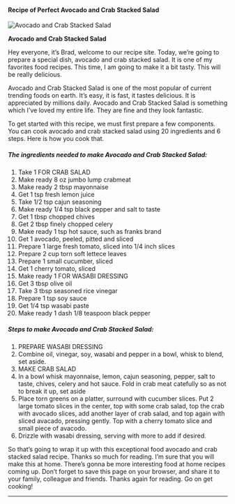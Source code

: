             

#### Recipe of Perfect Avocado and Crab Stacked Salad

![Avocado and Crab Stacked Salad](https://img-global.cpcdn.com/recipes/5585576818376704/751x532cq70/avocado-and-crab-stacked-salad-recipe-main-photo.jpg)

**Avocado and Crab Stacked Salad**

Hey everyone, it’s Brad, welcome to our recipe site. Today, we’re going to prepare a special dish, avocado and crab stacked salad. It is one of my favorites food recipes. This time, I am going to make it a bit tasty. This will be really delicious.

Avocado and Crab Stacked Salad is one of the most popular of current trending foods on earth. It’s easy, it is fast, it tastes delicious. It is appreciated by millions daily. Avocado and Crab Stacked Salad is something which I’ve loved my entire life. They are fine and they look fantastic.

To get started with this recipe, we must first prepare a few components. You can cook avocado and crab stacked salad using 20 ingredients and 6 steps. Here is how you cook that.

##### The ingredients needed to make Avocado and Crab Stacked Salad:

1.  Take 1 FOR CRAB SALAD
2.  Make ready 8 oz jumbo lump crabmeat
3.  Make ready 2 tbsp mayonnaise
4.  Get 1 tsp fresh lemon juice
5.  Take 1/2 tsp cajun seasoning
6.  Make ready 1/4 tsp black pepper and salt to taste
7.  Get 1 tbsp chopped chives
8.  Get 2 tbsp finely chopped celery
9.  Make ready 1 tsp hot sauce, such as franks brand
10.  Get 1 avocado, peeled, pitted and sliced
11.  Prepare 1 large fresh tomato, sliced into 1/4 inch slices
12.  Prepare 2 cup torn soft lettece leaves
13.  Prepare 1 small cucumber, sliced
14.  Get 1 cherry tomato, sliced
15.  Make ready 1 FOR WASABI DRESSING
16.  Get 3 tbsp olive oil
17.  Take 3 tbsp seasoned rice vinegar
18.  Prepare 1 tsp soy sauce
19.  Get 1/4 tsp wasabi paste
20.  Make ready 1 dash 1/8 teaspoon black pepper

##### Steps to make Avocado and Crab Stacked Salad:

1.  PREPARE WASABI DRESSING
2.  Combine oil, vinegar, soy, wasabi and pepper in a bowl, whisk to blend, set aside.
3.  MAKE CRAB SALAD
4.  In a bowl whisk mayonnaise, lemon, cajun seasoning, pepper, salt to taste, chives, celery and hot sauce. Fold in crab meat catefully so as not to break it up, set aside
5.  Place torn greens on a platter, surround with cucumber slices. Put 2 large tomato slices in the center, top with some crab salad, top the crab with avocado slices, add another layer of crab salad, and top again with sliced avacado, pressing gently. Top with a cherry tomato slice and small piece of avacodo.
6.  Drizzle with wasabi dressing, serving with more to add if desired.

So that’s going to wrap it up with this exceptional food avocado and crab stacked salad recipe. Thanks so much for reading. I’m sure that you will make this at home. There’s gonna be more interesting food at home recipes coming up. Don’t forget to save this page on your browser, and share it to your family, colleague and friends. Thanks again for reading. Go on get cooking!

* * *